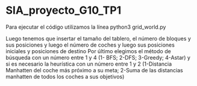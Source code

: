 # SIA_proyecto_G10_TP1

Para ejecutar el código utilizamos la línea
python3 grid_world.py 

Luego tenemos que insertar el tamaño del tablero, el número de bloques y sus posiciones y luego el número de coches y luego sus posiciones iniciales y posiciones de destino 
Por último elegimos el método de búsqueda con un número entre 1 y 4 (1- BFS; 2-DFS; 3-Greedy; 4-Astar) y si es necesario la heurística con un número entre 1 y 2 (1-Distancia Manhatten del coche más próximo a su meta; 2-Suma de las distancias manhatten de todos los coches a sus objetivos)
